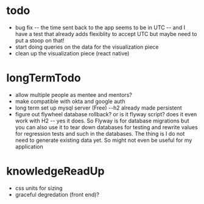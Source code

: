 # todo

* bug fix -- the time sent back to the app seems to be in UTC -- and I have a test that already adds flexiblity to accept UTC but maybe need to put a stoop on that!
* start doing queries on the data for the visualization piece
* clean up the visualization piece (react native)


# longTermTodo

* allow multiple people as mentee and mentors?
* make compatible with okta and google auth
* long term set up mysql server (Free) --h2 already made persistent
* figure out flywheel database rollback? or is it flyway script? does it even work with H2 -- yes it does. So Flyway is for database migrations but you can also use it to tear down databases for testing and rewrite values for regression tests and such in the databases. The thing is I do not need to generate existing data yet. So might not even be useful for my application



# knowledgeReadUp

* css units for sizing
* graceful degredation (front end)?